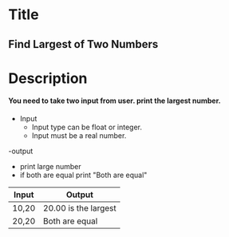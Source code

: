 # Title
## Find Largest of Two Numbers
# Description
#### You need to take two input from user. print the largest number.

- Input
	- Input type can be float or integer.
	- Input must be a real number.
	
 -output
   - print large number
   - if both are equal print "Both are equal"
   
   
| Input  |    Output                 |
| ------ | ------------------------- |
|  10,20  |20.00 is the largest
|  20,20| Both are equal
